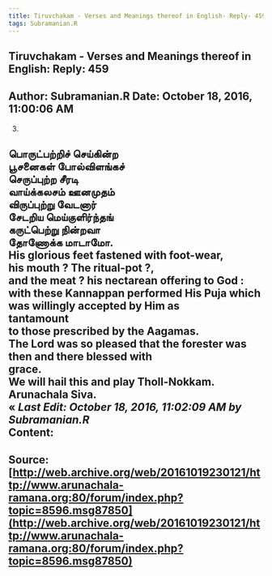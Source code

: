 ```yaml
--- 
title: Tiruvchakam - Verses and Meanings thereof in English- Reply- 459   
tags: Subramanian.R  
---  
```

##  Tiruvchakam - Verses and Meanings thereof in English: Reply: 459  
Author: Subramanian.R       Date: October 18, 2016, 11:00:06 AM  
---  
3.   
பொருட்பற்றிச் செய்கின்ற   
 பூசனைகள் போல்விளங்கச்   
செருப்புற்ற சீரடி   
 வாய்க்கலசம் ஊனமுதம்   
விருப்புற்று வேடனார்   
 சேடறிய மெய்குளிர்ந்தங்   
கருட்பெற்று நின்றவா   
 தோணோக்க மாடாமோ.   
His glorious feet fastened with foot-wear,   
his mouth ? The ritual-pot ?,   
and the meat ? his nectarean offering to God : with these Kannappan performed His Puja which was willingly accepted by Him as  
tantamount   
to those prescribed by the Aagamas.   
The Lord was so pleased that the forester was then and there blessed with  
grace.   
We will hail this and play Tholl-Nokkam.   
Arunachala Siva.   
« _Last Edit: October 18, 2016, 11:02:09 AM by Subramanian.R_  
Content:
 ---  
Source:[http://web.archive.org/web/20161019230121/http://www.arunachala-ramana.org:80/forum/index.php?topic=8596.msg87850](http://web.archive.org/web/20161019230121/http://www.arunachala-ramana.org:80/forum/index.php?topic=8596.msg87850)   
---  

